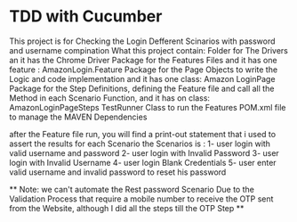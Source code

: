 # TDD with Cucumber

This project is for Checking the Login Defferent Scinarios with password and username compination 
What this project contain:
    Folder for The Drivers an it has the Chrome Driver
    Package for the Features Files and it has one feature : AmazonLogin.Feature
    Package for the Page Objects to write the Logic and code implementation and it has one class: Amazon LoginPage
    Package for the Step Definitions, defining the Feature file and call all the Method in each Scenario Function, and it has on class:      AmazonLoginPageSteps
    TestRunner Class to run the Features 
    POM.xml file to manage the MAVEN Dependencies 
    
    
  after the Feature file run, you will find a print-out statement that i used to assert the results for each Scenario
  the Scenarios is : 
  1- user login with valid username and password
  2- user login with Invalid Password
  3- user login with Invalid Username
  4- user login Blank Credentials
  5- user enter valid username and invalid password to reset his password
  
  
** Note: we can't automate the Rest password Scenario Due to the Validation Process that require a mobile number to receive the OTP
sent from the Website, although I did all the steps till the OTP Step **
